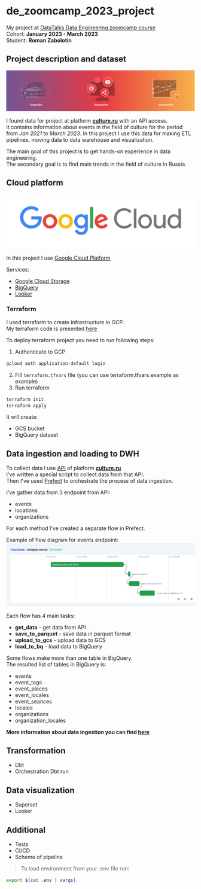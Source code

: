 # de_zoomcamp_2023_project

My project at [DataTalks Data Engineering zoomcamp course](https://github.com/DataTalksClub/data-engineering-zoomcamp)   
Cohort: **January 2023 - March 2023**  
Student: **Roman Zabolotin**

## Project description and dataset
![img.png](media/cultura_logo.png)

I found data for project at platform **[culture.ru](https://pro.culture.ru)** with an API access.  
It contains information about events in the field of culture for the period from *Jan 2021* to *March 2023*.
In this project I use this data for making ETL pipelines, moving data to data warehouse and visualization.

The main goal of this project is to get hands-on experience in data engineering.   
The secondary goal is to find main trends in the field of culture in Russia.

## Cloud platform

![img.png](media/gcloud_logo.png)

In this project I use [Google Cloud Platform](https://cloud.google.com/)  

Services:
  - [Google Cloud Storage](https://cloud.google.com/storage)
  - [BigQuery](https://cloud.google.com/bigquery)
  - [Looker](https://looker.com/)

### Terraform
I used terraform to create infrastructure in GCP.  
My terraform code is presented [here](terraform)

To deploy terraform project you need to run following steps:
1. Authenticate to GCP
```bash
gcloud auth application-default login
```
2. Fill `terraform.tfvars` file (you can use terraform.tfvars.example as example)
3. Run terraform
```bash
terraform init
terraform apply
```

It will create:
- GCS bucket
- BigQuery dataset


## Data ingestion and loading to DWH
To collect data I use [API](https://pro.culture.ru/api/v1/docs/) of platform **[culture.ru](https://pro.culture.ru)**  
I've written a special script to collect data from that API.  
Then I've used [Prefect](https://www.prefect.io/) to orchestrate the process of data ingestion.

I've gather data from 3 endpoint from API:
- events
- locations
- organizations

For each method I've created a separate flow in Prefect.

Example of flow diagram for events endpoint:
![img.png](media/prefect_flow.png)


Each flow has 4 main tasks:
- **get_data** - get data from API
- **save_to_parquet** - save data in parquet format
- **upload_to_gcs** - upload data to GCS
- **load_to_bq** - load data to BigQuery

Some flows make more than one table in BigQuery.  
The resulted list of tables in BigQuery is:
- events
- event_tags
- event_places
- event_locales
- event_seances
- locales
- organizations
- organization_locales

**More information about data ingestion you can find [here](data_ingestion/README.MD)**





## Transformation
- Dbt
- Orchestration Dbt run

## Data visualization
- Superset
- Looker

## Additional
- Tests
- CI/CD
- Scheme of pipeline


> To load environment from your .env file run:
```bash
export $(cat .env | xargs)
```